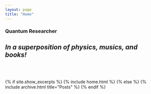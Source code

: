 ```yaml
---
layout: page
title: "Home"
---
```


### Quantum Researcher
***In a superposition of physics, musics, and books!***
<br>
<br>
<br>
---
{% if site.show_excerpts %}
  {% include home.html %}
{% else %}
  {% include archive.html title="Posts" %}
{% endif %}
